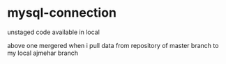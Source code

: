 # mysql-connection

unstaged code available in local

above one mergered when i pull data from repository of master branch to my local ajmehar branch
